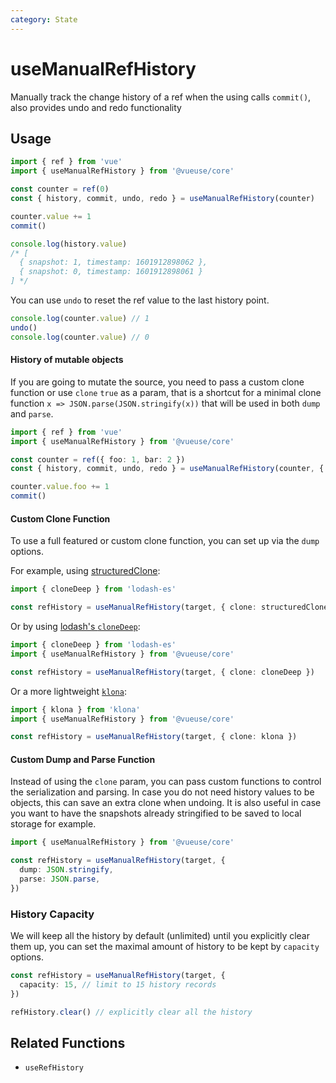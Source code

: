 ```yaml
---
category: State
---
```


# useManualRefHistory

Manually track the change history of a ref when the using calls `commit()`, also provides undo and redo functionality

## Usage

```ts {5}
import { ref } from 'vue'
import { useManualRefHistory } from '@vueuse/core'

const counter = ref(0)
const { history, commit, undo, redo } = useManualRefHistory(counter)

counter.value += 1
commit()

console.log(history.value)
/* [
  { snapshot: 1, timestamp: 1601912898062 },
  { snapshot: 0, timestamp: 1601912898061 }
] */
```

You can use `undo` to reset the ref value to the last history point.

```ts
console.log(counter.value) // 1
undo()
console.log(counter.value) // 0
```

#### History of mutable objects

If you are going to mutate the source, you need to pass a custom clone function or use `clone` `true` as a param, that is a shortcut for a minimal clone function `x => JSON.parse(JSON.stringify(x))` that will be used in both `dump` and `parse`.

```ts {5}
import { ref } from 'vue'
import { useManualRefHistory } from '@vueuse/core'

const counter = ref({ foo: 1, bar: 2 })
const { history, commit, undo, redo } = useManualRefHistory(counter, { clone: true })

counter.value.foo += 1
commit()
```

#### Custom Clone Function

To use a full featured or custom clone function, you can set up via the `dump` options.

For example, using [structuredClone](https://developer.mozilla.org/en-US/docs/Web/API/structuredClone):

```ts
import { cloneDeep } from 'lodash-es'

const refHistory = useManualRefHistory(target, { clone: structuredClone })
```

Or by using [lodash's `cloneDeep`](https://lodash.com/docs/4.17.15#cloneDeep):

```ts
import { cloneDeep } from 'lodash-es'
import { useManualRefHistory } from '@vueuse/core'

const refHistory = useManualRefHistory(target, { clone: cloneDeep })
```

Or a more lightweight [`klona`](https://github.com/lukeed/klona):

```ts
import { klona } from 'klona'
import { useManualRefHistory } from '@vueuse/core'

const refHistory = useManualRefHistory(target, { clone: klona })
```

#### Custom Dump and Parse Function

Instead of using the `clone` param, you can pass custom functions to control the serialization and parsing. In case you do not need history values to be objects, this can save an extra clone when undoing. It is also useful in case you want to have the snapshots already stringified to be saved to local storage for example.

```ts
import { useManualRefHistory } from '@vueuse/core'

const refHistory = useManualRefHistory(target, {
  dump: JSON.stringify,
  parse: JSON.parse,
})
```

### History Capacity

We will keep all the history by default (unlimited) until you explicitly clear them up, you can set the maximal amount of history to be kept by `capacity` options.

```ts
const refHistory = useManualRefHistory(target, {
  capacity: 15, // limit to 15 history records
})

refHistory.clear() // explicitly clear all the history
```

## Related Functions

- `useRefHistory`
